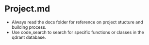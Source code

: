 # Project.md

- Always read the docs folder for reference on project stucture and building process.
- Use code_search to search for specific functions or classes in the qdrant database.
